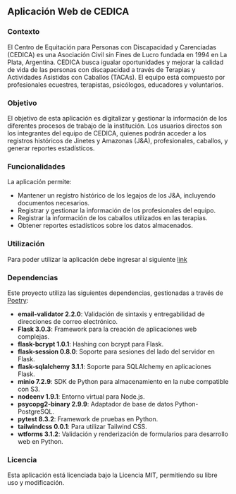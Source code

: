 ## Aplicación Web de CEDICA
### Contexto
El Centro de Equitación para Personas con Discapacidad y Carenciadas (CEDICA) es una Asociación Civil sin Fines de Lucro fundada en 1994 en La Plata, Argentina. CEDICA busca igualar oportunidades y mejorar la calidad de vida de las personas con discapacidad a través de Terapias y Actividades Asistidas con Caballos (TACAs). El equipo está compuesto por profesionales ecuestres, terapistas, psicólogos, educadores y voluntarios.

### Objetivo
El objetivo de esta aplicación es digitalizar y gestionar la información de los diferentes procesos de trabajo de la institución. Los usuarios directos son los integrantes del equipo de CEDICA, quienes podrán acceder a los registros históricos de Jinetes y Amazonas (J&A), profesionales, caballos, y generar reportes estadísticos.

### Funcionalidades
La aplicación permite:

- Mantener un registro histórico de los legajos de los J&A, incluyendo documentos necesarios.
- Registrar y gestionar la información de los profesionales del equipo.
- Registrar la información de los caballos utilizados en las terapias.
- Obtener reportes estadísticos sobre los datos almacenados.


### Utilización
Para poder utilizar la aplicación debe ingresar al siguiente [link](https://admin-grupo43.proyecto2024.linti.unlp.edu.ar/)


### Dependencias

Este proyecto utiliza las siguientes dependencias, gestionadas a través de [Poetry](https://python-poetry.org/):

- **email-validator 2.2.0**: Validación de sintaxis y entregabilidad de direcciones de correo electrónico.
- **Flask 3.0.3**: Framework para la creación de aplicaciones web complejas.
- **flask-bcrypt 1.0.1**: Hashing con bcrypt para Flask.
- **flask-session 0.8.0**: Soporte para sesiones del lado del servidor en Flask.
- **flask-sqlalchemy 3.1.1**: Soporte para SQLAlchemy en aplicaciones Flask.
- **minio 7.2.9**: SDK de Python para almacenamiento en la nube compatible con S3.
- **nodeenv 1.9.1**: Entorno virtual para Node.js.
- **psycopg2-binary 2.9.9**: Adaptador de base de datos Python-PostgreSQL.
- **pytest 8.3.2**: Framework de pruebas en Python.
- **tailwindcss 0.0.1**: Para utilizar Tailwind CSS.
- **wtforms 3.1.2**: Validación y renderización de formularios para desarrollo web en Python.

### Licencia
Esta aplicación está licenciada bajo la Licencia MIT, permitiendo su libre uso y modificación.